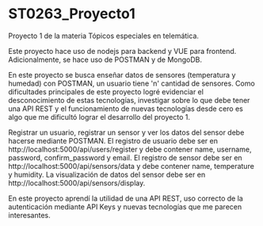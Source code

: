 # ST0263_Proyecto1
Proyecto 1 de la materia Tópicos especiales en telemática.

Este proyecto hace uso de nodejs para backend y VUE para frontend. Adicionalmente, se hace uso de POSTMAN y de MongoDB.

En este proyecto se busca enseñar datos de sensores (temperatura y humedad) con POSTMAN, un usuario tiene 'n' cantidad de sensores.
Como dificultades principales de este proyecto logré evidenciar el desconocimiento de estas tecnologías, investigar sobre lo que debe tener una API REST y el funcionamiento de nuevas tecnologías desde cero es algo que me dificultó lograr el desarrollo del proyecto 1.

Registrar un usuario, registrar un sensor y ver los datos del sensor debe hacerse mediante POSTMAN.
El registro de usuario debe ser en http://localhost:5000/api/users/register y debe contener name, username, password, confirm_password y email.
El registro de sensor debe ser en http://localhost:5000/api/sensors/data y debe contener name, temperature y humidity.
La visualización de datos del sensor debe ser en http://localhost:5000/api/sensors/display.

En este proyecto aprendí la utilidad de una API REST, uso correcto de la autenticación mediante API Keys y nuevas tecnologías que me parecen interesantes.
